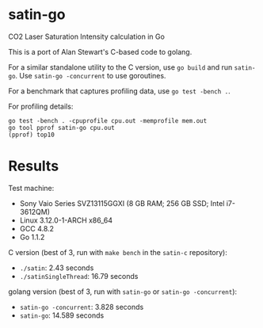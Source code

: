 satin-go
========

CO2 Laser Saturation Intensity calculation in Go

This is a port of Alan Stewart's C-based code to golang.

For a similar standalone utility to the C version, use ``go build`` and run
``satin-go``. Use ``satin-go -concurrent`` to use goroutines.

For a benchmark that captures profiling data, use ``go test -bench .``.

For profiling details:

    go test -bench . -cpuprofile cpu.out -memprofile mem.out
    go tool pprof satin-go cpu.out
    (pprof) top10

Results
=======

Test machine:

* Sony Vaio Series SVZ13115GGXI (8 GB RAM; 256 GB SSD; Intel i7-3612QM)
* Linux 3.12.0-1-ARCH x86_64
* GCC 4.8.2
* Go 1.1.2

C version (best of 3, run with ``make bench`` in the ``satin-c`` repository):

* ``./satin``: 2.43 seconds
* ``./satinSingleThread``: 16.79 seconds

golang version (best of 3, run with ``satin-go`` or ``satin-go -concurrent``):

* ``satin-go -concurrent``: 3.828 seconds
* ``satin-go``: 14.589 seconds
